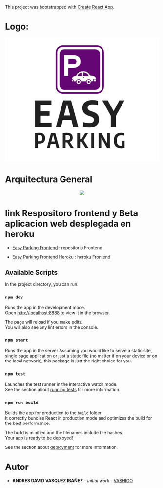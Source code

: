 This project was bootstrapped with [Create React App](https://github.com/facebook/create-react-app).

# Logo:

<p align="center">
    <img  src="img/logo.png">
</p>

# Arquitectura General

<p align="center">
    <img  src="img/diseño.JPG">
</p>

# link Respositoro frontend y Beta aplicacion web desplegada en heroku

- [Easy Parking Frontend](https://github.com/Easy-Parking/Easy-Parking-SPRINT-2-frontend.git) : repositorio Frontend

- [Easy Parking Frontend Heroku](https://frontend-easyparking.herokuapp.com/) : heroku Frontend


## Available Scripts

In the project directory, you can run:

### `npm dev`

Runs the app in the development mode.<br />
Open [http://localhost:8888](http://localhost:8888) to view it in the browser.

The page will reload if you make edits.<br />
You will also see any lint errors in the console.

### `npm start`

Runs the app in the server Assuming you would like to serve a static site, single page application or just a static file (no matter if on your device or on the local network), this package is just the right choice for you.

### `npm test`

Launches the test runner in the interactive watch mode.<br />
See the section about [running tests](https://facebook.github.io/create-react-app/docs/running-tests) for more information.

### `npm run build`

Builds the app for production to the `build` folder.<br />
It correctly bundles React in production mode and optimizes the build for the best performance.

The build is minified and the filenames include the hashes.<br />
Your app is ready to be deployed!

See the section about [deployment](https://facebook.github.io/create-react-app/docs/deployment) for more information.


# Autor

* **ANDRES DAVID VASQUEZ IBAÑEZ** - *Initial work* - [VASHIGO](https://github.com/vashigo)